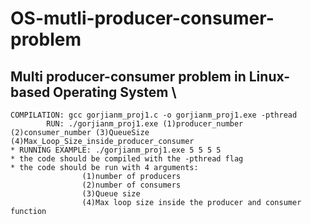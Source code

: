 # OS-mutli-producer-consumer-problem
## Multi producer-consumer problem in Linux-based Operating System \
```
COMPILATION: gcc gorjianm_proj1.c -o gorjianm_proj1.exe -pthread
        RUN: ./gorjianm_proj1.exe (1)producer_number (2)consumer_number (3)QueueSize (4)Max_Loop_Size_inside_producer_consumer
* RUNNING EXAMPLE: ./gorjianm_proj1.exe 5 5 5 5
* the code should be compiled with the -pthread flag
* the code should be run with 4 arguments:
                (1)number of producers
                (2)number of consumers
                (3)Queue size
                (4)Max loop size inside the producer and consumer function
```
